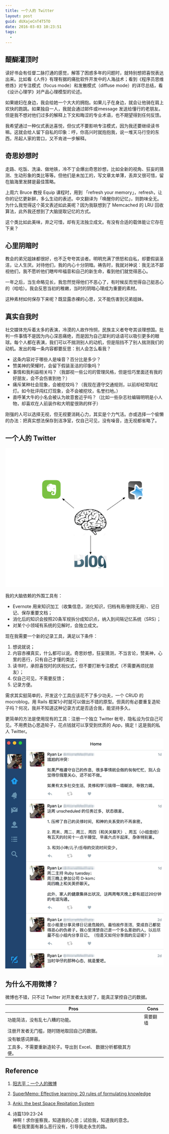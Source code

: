 ```yaml
---
title: 一个人的 Twitter
layout: post
guid: dUXajeCnT4T5TO
date: 2016-03-03 10:23:51
tags:
  - 
---
```


## 醍醐灌顶时

读好书会有任督二脉打通的感觉，解答了困惑多年的问题时，就特别想把喜悦表达出来。比如看《人件》有理有据的痛批软件开发中的人海战术；看到《程序员思维修炼》对专注模式（focus mode）和发散模式（diffuse mode）的详尽总结，看《设计心理学》对产品心理模型的论述。

如果媳妇在身边，我会给她一个大大的拥抱。如果儿子在身边，就会让他骑在肩上欢快的跑跳。如果独自一人，我就会通过邮件或imessage 发送给懂行的老朋友。但是我不想对他们过多的解释上下文和晦涩的专业术语，也不期望得到任何反馈。

我希望通过一种仪式表达喜悦，但仪式不要影响专注模式，因为我还要继续读书嘛。这就会给人留下自私的印象：哼，你高兴时就抱抱我，说一堆天马行空的东西，吊起人家的胃口，又不肯进一步解释。


## 奇思妙想时

走路、吃饭、洗澡、做地铁，冷不丁会爆出奇思妙想，比如全新的视角、狂妄的猜测、生动形象的类比等等。但他们是未加工的，写文章太单薄，丢弃又很可惜，留在脑海里发酵是最佳策略。

上周六 Bruce 教授 Equip 课程时，用到 「refresh your memory」，refresh，让你的记忆更新鲜，多么生动的表述。中文翻译为「唤醒你的记忆」，则韵味全无。为什么我觉得这个英文表述如此美呢？因为我联想到了 Memcached 的 LRU 回收算法，此外我还想到了大脑提取记忆的方式。

这个类比如此美味，弃之可惜，却有无法独立成文。有没有合适的载体能让它存在下来？

## 心里阴暗时

教会的弟兄姐妹都很好，也不乏夸夸其谈者。明明充满了愤怒和自私，却要假装圣洁，让人生厌。对待他们，我的内心十分阴暗。祷告时，我就对神说：我无法不鄙视他们，我不愿听他们瞎哔哔福音和自己的新生命，看到他们就觉得恶心。

一年之后，当生命略见长，我忽然觉得他们不恶心了，有时候反而觉得自己挺恶心的（哈哈）。我会反思当初的稚嫩，当时的阴暗心理成为重要的素材。

这种素材如何保存下来呢？既显露赤裸的心思，又不能伤害到兄弟姐妹。

## 真实自我时

社交媒体充斥着太多的表演，冷漠的人故作怜悯，民族主义者夸夸其谈理想国。批判一件事情不是因为内心深恶痛绝，而是因为自己犀利的话语可以吸引更多的眼球。每个人都在表演，我们可以不揣测别人的动机，但是阻挡不了别人揣测我们的动机。发出的每一条内容都要反思：别人会怎么看我？

* 这条内容对于哪些人是噪音？百分比是多少？
* 赞美神的荣耀时，会留下假装圣洁的印象吗？
* 事情和我利益相关吗？（我鄙视一些公司的管理风格，但是恰巧里面还有我的好朋友，会不会伤害到他？）
* 痛斥某种社会现象，会被挖坟吗？（我现在遵守交通规则，以前却经常闯红灯。如今批评闯红灯现象，会不会被挖坟，名誉扫地。）
* 直呼某大牛的小名会被认为故意套近乎吗？（比如一些杂志社编辑明明是小人物，却喜欢在人前装作和大明星很熟的样子）

刚强的人可以选择无视，但无视要消耗心力，其实是个力气活。亦或选择一个偷懒的办法：把真实想法保存到洁净室，仅自己可见，没有噪音，连无视都省略了。

## 一个人的 Twitter

![Tools](/media/files/2016-03-04-tools.png)

我的大脑依赖的外围工具有：

* Evernote 用来知识加工（收集信息，消化知识，归档有用/删除无用）、记日记、保存重要文档；
* 消化后的知识会按照20条军规拆分成知识点，纳入到间隔记忆系统（SRS）；
* 对某个小领域有系统的见解时，会独立成文。

现在我需要一个新的记录工具，满足以下条件：

1. 想说就说；
2. 内容赤裸真实，什么都可以说。奇思妙想，狂妄猜测，不当言论，赞美神，心里的恶行，只有自己才懂的类比；
3. 读书时，承担喜悦时的庆祝仪式，但不要打断专注模式（不需要再烦扰朋友）；
4. 仅自己可见，不需要反馈；
5. 记录方便。

需求其实挺简单的，开发这个工具应该花不了多少功夫，一个 CRUD 的 mocroblog，用 Rails 框架1小时就可以做出不错的原型。但真的有必要重复造轮子吗？何况，我并不知道这种记录方式是否适合我，能坚持多久。

更简单的方法是使用现有的工具：注册一个独立 Twitter 帐号，隐私设为仅自己可见。不用费劲心思造轮子，花点钱就可以享受到优质的 App，搞定！这是我的私人 Twitter。

![Twitter 效果一览](/media/files/2016-03-04-twitter.jpg)


## 为什么不用微博？

微博也不错，只不过 Twitter 对开发者太友好了，能真正掌控自己的数据。

| Pros                              |  Cons     |
|--------------------------------   | --------- |
| 功能简洁，没有乱七八糟的功能。            |  需要翻墙    |
| 注册开发者无门槛，随时随地取回自己的数据。    |           |
| 没有敏感词屏蔽。                       |          |
| 工具多，不需要重新造轮子。导出到 Excel、 数据分析都极其方便。   |    |


## Reference

1. [阳志平：一个人的微博](http://www.yangzhiping.com/psy/quiet.html)

2. [SuperMemo: Effective learning: 20 rules of formulating knowledge](https://www.supermemo.com/en/articles/20rules)

3. [Anki: the best Space Repitation System](http://ankisrs.net/)

4. 诗篇139:23-24   
   神啊！求你鉴察我，知道我的心思；试验我，知道我的意念。   
   看在我里面有甚么恶行没有，引导我走永生的路。  